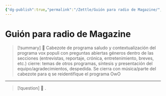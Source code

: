 ```yaml
---
{"dg-publish":true,"permalink":"/Zettle/Guión para radio de Magazine/","title":"Untitled","updated":"2023-11-20T19:40:12.224-05:00"}
---
```




# Guión para radio de Magazine


> [!summary] 🧠
> Cabezote de programa
> saludo y contextualización del programa 
> vox populi con preguntas abiertas 
> géneros dentro de las secciones (entrevistas, reportaje, crónica, entretenimiento, breves, etc.)
> cierre: temas de otros programas, síntesis y presentación del equipo/agradecimientos, despedida. Se cierra con música/parte del cabezote para q se reidentifique el programa OwO
> 
- - - 
> [!question] 🔗
> .
> 


